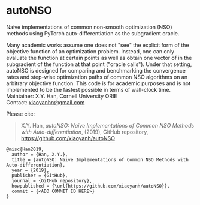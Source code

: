 # autoNSO
Naive implementations of common non-smooth optimization (NSO) methods using PyTorch auto-differentiation as the subgradient oracle.  

Many academic works assume one does not "see" the explicit form of the objective function of an optimization problem. Instead, one can only evaluate the function at certain points as well as obtain one vector of in the subgradient of the function at that point ("oracle calls"). Under that setting, autoNSO is designed for comparing and benchmarking the convergence rates and step-wise optimization paths of common NSO algorithms on an arbitrary objective function.  This code is for academic purposes and is not implemented to be the fastest possible in terms of wall-clock time.\
Maintainer:   X.Y. Han, Cornell University ORIE\
Contact:      xiaoyanhn@gmail.com

Please cite:

> X.Y. Han, *autoNSO: Naive Implementations of Common NSO Methods with Auto-differentiation*, (2019), GitHub repository, https://github.com/xiaoyanh/autoNSO

```
@misc{Han2019,
  author = {Han, X.Y.},
  title = {autoNSO: Naive Implementations of Common NSO Methods with Auto-differentiation},
  year = {2019},
  publisher = {GitHub},
  journal = {GitHub repository},
  howpublished = {\url{https://github.com/xiaoyanh/autoNSO}},
  commit = {<ADD COMMIT ID HERE>}
}
```
